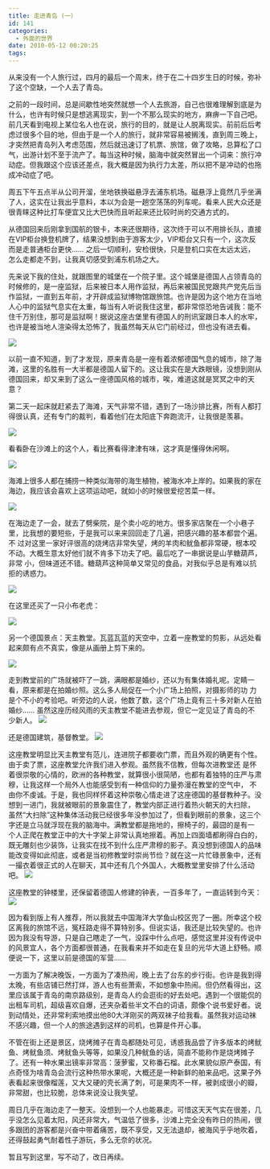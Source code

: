 ```yaml
---
title: 走进青岛 (一）
id: 141
categories:
  - 外面的世界
date: 2010-05-12 00:20:25
tags:
---
```


从来没有一个人旅行过，四月的最后一个周末，终于在二十四岁生日的时候，弥补了这个空缺，一个人去了青岛。

之前的一段时间，总是间歇性地突然就想一个人去旅游，自己也很难理解到底是为什么，也许有时候只是想逃离现实，到一个不那么现实的地方，麻痹一下自己吧。前几天看到电视上某位名人也在说，旅行的目的，就是让人脱离现实。前前后后考虑过很多个目的地，但由于是一个人的旅行，就非常容易被搁浅，直到周三晚上，才突然把青岛列入考虑范围，然后就迅速订了机票、旅馆，做了攻略，总算松了口气，出游计划不至于流产了。每当这种时候，脑海中就突然冒出一个词来：旅行冲动症。但我跟这个应该还差点，我大概是因为执行力太差，所以把不是冲动的也拖成冲动症了吧。

周五下午五点半从公司开溜，坐地铁换磁悬浮去浦东机场。磁悬浮上竟然几乎坐满了人，这实在让我出乎意料，本以为会是一趟空荡荡的列车呢。看来人民大众还是很青睐这种比打车便宜又比大巴快而且听起来还比较时尚的交通方式的。

从德国回来后刚拿到国航的银卡，本来还很期待，这次终于可以不用排长队，直接在VIP柜台换登机牌了，结果没想到由于游客太少，VIP柜台又只有一个，这次反而是走普通柜台更快…… 之后一切顺利，安检很快，只是登机口实在太远太远，怎么走都走不到，让我真切感受到浦东机场之大。

先来说下我的住处，就跟图里的城堡在一个院子里。这个城堡是德国人占领青岛的时候修的，是一座监狱，后来被日本人用作监狱，再后来被国民党跟共产党先后当作监狱，一直到五年前，才开辟成监狱博物馆跟旅馆。也许是因为这个地方在当地人心中的监狱气息实在太重，每当有人听说我住这里，都非常惊恐地告诫我：能不住千万别住，那可是监狱啊！据说这座古堡里有德国人的刑讯室跟日本人的水牢，也许是被当地人渲染得太恐怖了，我虽然每天从它门前经过，但也没有进去看。

![](/images/2010/05/1.jpg)

以前一直不知道，到了才发现，原来青岛是一座有着浓郁德国气息的城市，除了海滩，这里的名胜有一大半都是德国人留下的。这让我实在是大跌眼镜，没想到刚从德国回来，却又来到了这么一座德国风格的城市，唉，难道这就是冥冥之中的天意？

第二天一起床就赶紧去了海滩，天气非常不错，遇到了一场沙排比赛，所有人都打得很认真，还有专门的裁判，看着他们在太阳底下奔跑流汗，让我很是羡慕。

![](/images/2010/05/21.jpg)

看看卧在沙滩上的这个人，看比赛看得津津有味，这才真是懂得休闲啊。

![](/images/2010/05/b_large_joXt_337b0002028a2d0b.jpg)

海滩上很多人都在捕捞一种类似海带的海生植物，被海水冲上岸的。如果我的家在海边，我应该会喜欢上这项运动吧，就如小的时候很爱挖苦菜一样。

![](/images/2010/05/b_large_U7I1_337b0002057b2d0b.jpg)

在海边走了一会，就去了劈柴院，是个卖小吃的地方。很多家店聚在一个小巷子里，比我想的要短些，于是我可以来来回回走了几遍，把感兴趣的基本都尝个遍。不 过对这里一家好评很高的烧烤店非常失望，烤的羊肉和鱿鱼都非常硬，根本咬不动。大概生意太好他们就不肯多下功夫了吧。最后吃了一串据说是山芋糖葫芦，非常 小，但味道还不错。糖葫芦这种简单又常见的食品，对我似乎总是有难以抗拒的诱惑力。

![](/images/2010/05/b_large_bxsd_33900000ee572d0d.jpg)

在这里还买了一只小布老虎：

![](/images/2010/05/b_large_qI6X_33960002015e2d0d.jpg)

另一个德国景点：天主教堂。瓦蓝瓦蓝的天空中，立着一座教堂的剪影，从远处看起来颇有点不真实，像是从画册上剪下来的。

![](/images/2010/05/b_large_j3b8_338a00004d132d0d.jpg)

走到教堂前的广场就被吓了一跳，满眼都是婚纱，还以为有集体婚礼呢。定睛一看，原来都是在拍婚纱照。这么多人局促在一个小广场上拍照，对摄影师的功 力是个不小的考验吧。听旁边的人说，他数了数，这个广场上竟有三十多对新人在拍婚纱…… 虽然这座历经风雨的天主教堂不能进去参观，但它一定见证了青岛的不少新人。
![](/images/2010/05/b_large_wcc1_33920001436d2d0d.jpg)


还是德国建筑，基督教堂。
![](http://lithilda.info/wp-content/uploads/2010/05/b_large_PYgS_33790001b4aa2d0b.jpg)

 这座教堂明显比天主教堂有范儿，连进院子都要收门票，而且外观的确更有个性。由于卖了票，这座教堂允许我们进入参观。虽然我不信教，但每次进教堂还 是怀着很崇敬的心情的，欧洲的各种教堂，就算很小很简陋，也都有着独特的庄严与肃穆，让我这样一个局外人也能感受到有一种信仰的力量弥漫在教堂的空气中， 不由你不虔诚。于是，我也同样怀着这种崇敬心情走进了这座德国的基督教种子。没想到一进门，我就被眼前的景象震住了，教堂内部正进行着热火朝天的大扫除， 虽然“大扫除”这种集体活动我已经很多年没参加过了，但看到眼前的景象，这三个字还是立马就浮现在我的脑海中。满教堂都是拖地的，擦椅子的，最囧的是有一 个人正爬在教堂正中的大十字架上非常认真地擦着。再加上四面墙都刷得白白的，既无雕刻也少装饰，让我实在找不到什么庄严肃穆的影子。真没想到德国人的品味 能改变得如此彻底，或者是当初修教堂时崇尚节俭？就在这一片忙碌景象中，还有一撮衣着很正式的人在聊天，其中还有几个外国人，大概教堂里安排了什么活动吧。
![](/images/2010/05/b_large_PYgS_33790001b4aa2d0b.jpg)


这座教堂的钟楼里，还保留着德国人修建的钟表，一百多年了，一直运转到今天：
![](/images/2010/05/b_large_EUtZ_33790001b61b2d0b.jpg)

因为看到版上有人推荐，所以我就去中国海洋大学鱼山校区兜了一圈。所幸这个校区离我的旅馆不远，冤枉路走得不算特别多。但说实话，我还是比较失望的。也许因为我没有导游，只是自己瞎走了一气，没踩中什么点吧，感觉这里并没有传说中的风景宜人，各个方面都很普通，在我看来并不如走在复旦的光华大道上舒畅。顺便说一下，这里以前是德国的军营……

一方面为了解决晚饭，一方面为了凑热闹，晚上去了台东的步行街。也许是我到得太晚，有些店铺已然打烊，游人也有些萧索，不如想象中热闹。但仍然看得出，这里应该属于青岛的南京路级别，是青岛人约会逛街的好去处吧。遇到一个很能侃的出租车司机，超级喜欢自爆，还夹杂着些半文不白的词语，颇像个说书爱好者。说到动情处，还非常利索地摸出他80大洋刚买的两双袜子给我看。虽然我对运动袜不感兴趣，但一个人的旅途遇到这样的司机，也算是件开心事。

不管在街上还是景区，烧烤摊子在青岛都随处可见，诱惑我品尝了许多版本的烤鱿鱼、烤鱿鱼须、烤鱿鱼头等等，如果没几种鱿鱼的话，简直不能称作是烧烤摊子了。还有一种水果出镜率非常高：菠萝蜜，又称番石榴。此水果貌似原产泰国，有点奇怪为啥青岛会流行这种热带水果呢，大概还是一种新鲜的舶来品吧。这果子外表看起来很像榴莲，又大又硬的壳长满了刺，可是果肉不一样，被剥成很小的瓣，非常甜，也比较脆，总体来说没让我失望。

周日几乎在海边走了一整天。没想到一个人也能暴走。可惜这天天气实在很差，几乎没怎么见着太阳，风还非常大，气温低了很多，沙滩上完全没有昨日的热闹，很多跟团的游客都是兴奋中带着痛苦，既不享受，又无法退却，被海风乎乎地吹着，还得鼓起勇气耐着性子游玩，多么无奈的状况。

暂且写到这里，写不动了，改日再续。
